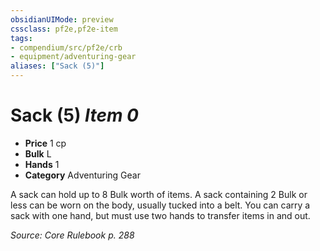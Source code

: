 ```yaml
---
obsidianUIMode: preview
cssclass: pf2e,pf2e-item
tags:
- compendium/src/pf2e/crb
- equipment/adventuring-gear
aliases: ["Sack (5)"]
---
```

# Sack (5) *Item 0*  

- **Price** 1 cp
- **Bulk** L
- **Hands** 1
- **Category** Adventuring Gear

A sack can hold up to 8 Bulk worth of items. A sack containing 2 Bulk or less can be worn on the body, usually tucked into a belt. You can carry a sack with one hand, but must use two hands to transfer items in and out.

*Source: Core Rulebook p. 288*